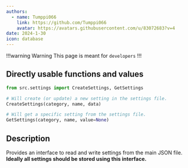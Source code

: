 ```yaml
---
authors: 
  - name: Tumppi066
    link: https://github.com/Tumppi066
    avatar: https://avatars.githubusercontent.com/u/83072683?v=4
date: 2024-1-30
icon: database
---
```


!!!warning Warning
This page is meant for `developers`
!!!

## Directly usable functions and values
```python
from src.settings import CreateSettings, GetSettings

# Will create (or update) a new setting in the settings file.
CreateSettings(category, name, data) 

# Will get a specific setting from the settings file.
GetSettings(category, name, value=None) 
```

## Description
Provides an interface to read and write settings from the main JSON file.
**Ideally all settings should be stored using this interface.**